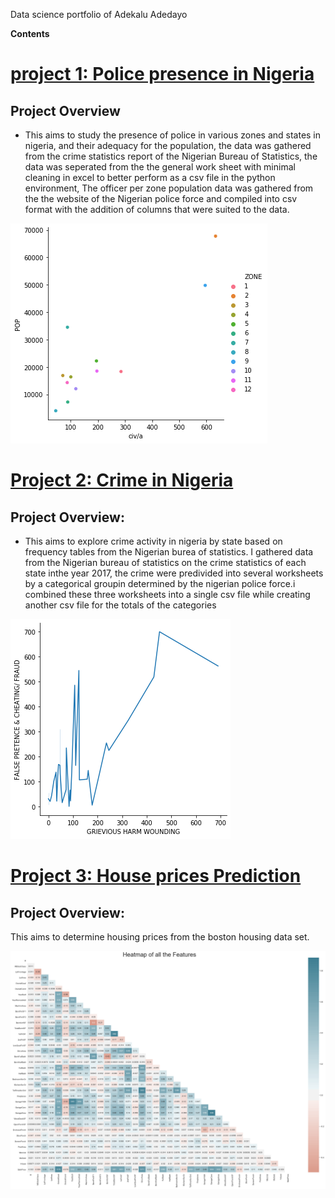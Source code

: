 
Data science portfolio of Adekalu Adedayo

**Contents**

# [**project 1: Police presence in Nigeria**](https://github.com/vervainalthor/Exploring-Nigeria-through-data)

 ## **Project Overview** 
* This aims to study the presence of police in various zones and states in nigeria, and their adequacy for the population, the data was gathered from the crime statistics report of the Nigerian Bureau of Statistics, the data was seperated from the the general work sheet with minimal cleaning in excel to better perform as a csv file in the python environment, The officer per zone population data was gathered from the the website of the Nigerian police force and compiled into csv format with the addition of columns that were suited to the data.

![scatter plot](/images/police%20image.png)


# [**Project 2: Crime in Nigeria**](https://github.com/vervainalthor/Exploring-Nigeria-through-data)

## **Project Overview:**
* This aims to explore crime activity in nigeria by state based on frequency tables from the Nigerian burea of statistics. I gathered data from the Nigerian bureau of statistics on the crime statistics of each state inthe year 2017, the crime were predivided into several worksheets by a categorical groupin determined by the nigerian police force.i combined these three worksheets into a single csv file while creating another csv file for the totals of the categories

![lineplot](/images/crime%20image.png)


# [**Project 3: House prices Prediction**](https://github.com/vervainalthor/Learning-data-science/blob/master/My%20take%20on%20housing%20price%20regression.ipynb)
## **Project Overview:**
This aims to determine housing prices from the boston housing data set.

![heat map](/images/heat%20map%20regression.png)
